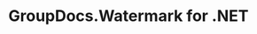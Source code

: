 ---
title: GroupDocs.Watermark for .NET
type: docs
weight: 10
url: /net/
description: GroupDocs.Watermark for .NET API References contain examples, code snippets, and API documentation. It provides namespaces, classes, interfaces, and other API details.
is_root: true
---